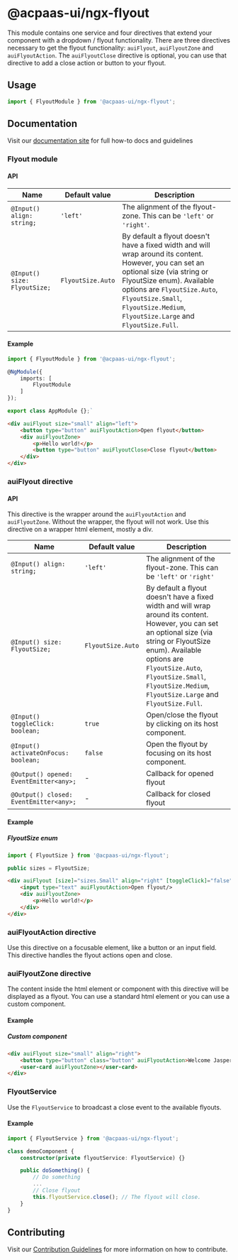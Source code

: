 # @acpaas-ui/ngx-flyout

This module contains one service and four directives that extend your component with a dropdown / flyout functionality.
There are three directives necessary to get the flyout functionality: `auiFlyout`, `auiFlyoutZone` and `auiFlyoutAction`. The `auiFlyoutClose` directive is optional, you can use that directive to add a close action or button to your flyout.

## Usage

```typescript
import { FlyoutModule } from '@acpaas-ui/ngx-flyout';
```

## Documentation

Visit our [documentation site](https://antwerp-ui.digipolis.be/) for full how-to docs and guidelines

### Flyout module

#### API

| Name         | Default value | Description |
| -----------  | ------ | -------------------------- |
| `@Input() align: string;` | `'left'` | The alignment of the flyout-zone. This can be `'left'` or `'right'`. |
| `@Input() size: FlyoutSize;` | `FlyoutSize.Auto` | By default a flyout doesn't have a fixed width and will wrap around its content. However, you can set an optional size (via string or FlyoutSize enum). Available options are `FlyoutSize.Auto`, `FlyoutSize.Small`, `FlyoutSize.Medium`, `FlyoutSize.Large` and `FlyoutSize.Full`. |

#### Example

```typescript
import { FlyoutModule } from '@acpaas-ui/ngx-flyout';

@NgModule({
    imports: [
        FlyoutModule
    ]
});

export class AppModule {};`
```

```html
<div auiFlyout size="small" align="left">
    <button type="button" auiFlyoutAction>Open flyout</button>
    <div auiFlyoutZone>
        <p>Hello world!</p>
        <button type="button" auiFlyoutClose>Close flyout</button>
    </div>
</div>
```

### auiFlyout directive

#### API

This directive is the wrapper around the `auiFlyoutAction` and `auiFlyoutZone`. Without the wrapper, the flyout will not work. Use this directive on a wrapper html element, mostly a div.

| Name         | Default value | Description |
| -----------  | ------ | -------------------------- |
| `@Input() align: string;` | `'left'` | The alignment of the flyout-zone. This can be `'left'` or `'right'` |
| `@Input() size: FlyoutSize;` | `FlyoutSize.Auto` | By default a flyout doesn't have a fixed width and will wrap around its content. However, you can set an optional size (via string or FlyoutSize enum). Available options are `FlyoutSize.Auto`, `FlyoutSize.Small`, `FlyoutSize.Medium`, `FlyoutSize.Large` and `FlyoutSize.Full`. |
| `@Input() toggleClick: boolean;` | `true` | Open/close the flyout by clicking on its host component. |
| `@Input() activateOnFocus: boolean;` | `false` | Open the flyout by focusing on its host component. |
| `@Output() opened: EventEmitter<any>;` | - | Callback for opened flyout |
| `@Output() closed: EventEmitter<any>;` | - | Callback for closed flyout |

#### Example

##### FlyoutSize enum

```typescript
import { FlyoutSize } from '@acpaas-ui/ngx-flyout';

public sizes = FlyoutSize;
```

```html
<div auiFlyout [size]="sizes.Small" align="right" [toggleClick]="false" [activateOnFocus]="false">
    <input type="text" auiFlyoutAction>Open flyout/>
    <div auiFlyoutZone>
        <p>Hello world!</p>
    </div>
</div>
```

### auiFlyoutAction directive

Use this directive on a focusable element, like a button or an input field. This directive handles the flyout actions open and close.

### auiFlyoutZone directive

The content inside the html element or component with this directive will be displayed as a flyout. You can use a standard html element or you can use a custom component.

#### Example

##### Custom component

```html
<div auiFlyout size="small" align="right">
    <button type="button" class="button" auiFlyoutAction>Welcome Jasper</button>
    <user-card auiFlyoutZone></user-card>
</div>
```

### FlyoutService
Use the `FlyoutService` to broadcast a close event to the available flyouts.

#### Example

```typescript
import { FlyoutService } from '@acpaas-ui/ngx-flyout';
```

```typescript
class demoComponent {
    constructor(private flyoutService: FlyoutService) {}

    public doSomething() {
        // Do something
        ...
        // Close flyout
        this.flyoutService.close(); // The flyout will close.
    }
}
```

## Contributing

Visit our [Contribution Guidelines](../../../../../CONTRIBUTING.md) for more information on how to contribute.
